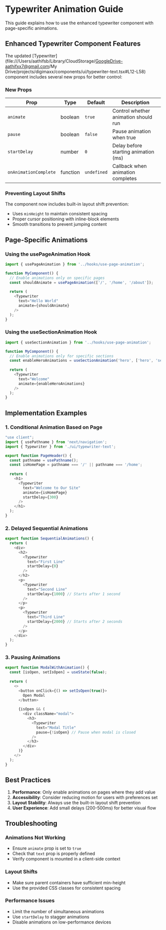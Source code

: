 # Typewriter Animation Guide

This guide explains how to use the enhanced typewriter component with page-specific animations.

## Enhanced Typewriter Component Features

The updated [Typewriter](file:///Users/aathifsb/Library/CloudStorage/GoogleDrive-aathifxx7@gmail.com/My Drive/projects/digimaxx/components/ui/typewriter-text.tsx#L12-L58) component includes several new props for better control:

### New Props

| Prop | Type | Default | Description |
|------|------|---------|-------------|
| `animate` | boolean | `true` | Control whether animation should run |
| `pause` | boolean | `false` | Pause animation when true |
| `startDelay` | number | `0` | Delay before starting animation (ms) |
| `onAnimationComplete` | function | `undefined` | Callback when animation completes |

### Preventing Layout Shifts

The component now includes built-in layout shift prevention:
- Uses `minHeight` to maintain consistent spacing
- Proper cursor positioning with inline-block elements
- Smooth transitions to prevent jumping content

## Page-Specific Animations

### Using the usePageAnimation Hook

```typescript
import { usePageAnimation } from '../hooks/use-page-animation';

function MyComponent() {
  // Enable animations only on specific pages
  const shouldAnimate = usePageAnimation(['/', '/home', '/about']);
  
  return (
    <Typewriter 
      text="Hello World" 
      animate={shouldAnimate}
    />
  );
}
```

### Using the useSectionAnimation Hook

```typescript
import { useSectionAnimation } from '../hooks/use-page-animation';

function MyComponent() {
  // Enable animations only for specific sections
  const enableHeroAnimations = useSectionAnimation('hero', ['hero', 'services']);
  
  return (
    <Typewriter 
      text="Welcome" 
      animate={enableHeroAnimations}
    />
  );
}
```

## Implementation Examples

### 1. Conditional Animation Based on Page

```typescript
"use client";
import { usePathname } from 'next/navigation';
import { Typewriter } from './ui/typewriter-text';

export function PageHeader() {
  const pathname = usePathname();
  const isHomePage = pathname === '/' || pathname === '/home';
  
  return (
    <h1>
      <Typewriter 
        text="Welcome to Our Site" 
        animate={isHomePage}
        startDelay={300}
      />
    </h1>
  );
}
```

### 2. Delayed Sequential Animations

```typescript
export function SequentialAnimations() {
  return (
    <div>
      <h2>
        <Typewriter 
          text="First Line" 
          startDelay={0}
        />
      </h2>
      <p>
        <Typewriter 
          text="Second Line" 
          startDelay={1000} // Starts after 1 second
        />
      </p>
      <p>
        <Typewriter 
          text="Third Line" 
          startDelay={2000} // Starts after 2 seconds
        />
      </p>
    </div>
  );
}
```

### 3. Pausing Animations

```typescript
export function ModalWithAnimation() {
  const [isOpen, setIsOpen] = useState(false);
  
  return (
    <>
      <button onClick={() => setIsOpen(true)}>
        Open Modal
      </button>
      
      {isOpen && (
        <div className="modal">
          <h3>
            <Typewriter 
              text="Modal Title" 
              pause={!isOpen} // Pause when modal is closed
            />
          </h3>
        </div>
      )}
    </>
  );
}
```

## Best Practices

1. **Performance**: Only enable animations on pages where they add value
2. **Accessibility**: Consider reducing motion for users with preferences set
3. **Layout Stability**: Always use the built-in layout shift prevention
4. **User Experience**: Add small delays (200-500ms) for better visual flow

## Troubleshooting

### Animations Not Working
- Ensure `animate` prop is set to `true`
- Check that `text` prop is properly defined
- Verify component is mounted in a client-side context

### Layout Shifts
- Make sure parent containers have sufficient min-height
- Use the provided CSS classes for consistent spacing

### Performance Issues
- Limit the number of simultaneous animations
- Use `startDelay` to stagger animations
- Disable animations on low-performance devices